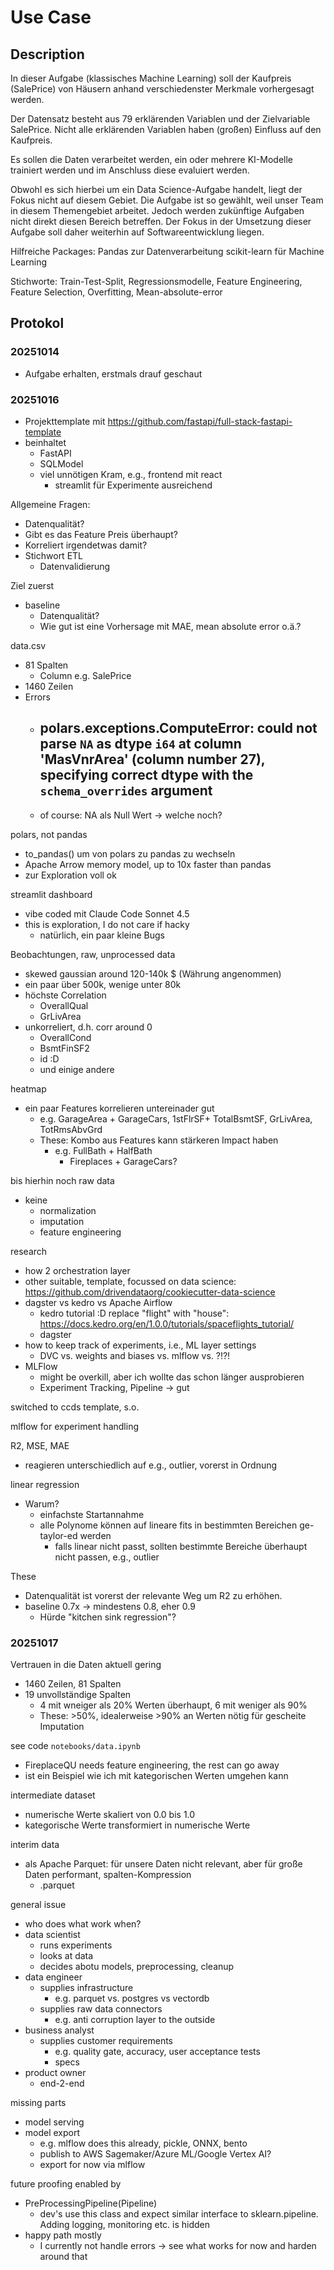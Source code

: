 # Use Case

## Description

In dieser Aufgabe (klassisches Machine Learning) soll der Kaufpreis (SalePrice) von Häusern anhand verschiedenster Merkmale vorhergesagt werden.

Der Datensatz besteht aus 79 erklärenden Variablen und der Zielvariable SalePrice. Nicht alle erklärenden Variablen haben (großen) Einfluss auf den Kaufpreis.

Es sollen die Daten verarbeitet werden, ein oder mehrere KI-Modelle trainiert werden und im Anschluss diese evaluiert werden.

Obwohl es sich hierbei um ein Data Science-Aufgabe handelt, liegt der Fokus nicht auf diesem Gebiet. Die Aufgabe ist so gewählt, weil unser Team in diesem Themengebiet arbeitet. Jedoch werden zukünftige Aufgaben nicht direkt diesen Bereich betreffen.
Der Fokus in der Umsetzung dieser Aufgabe soll daher weiterhin auf Softwareentwicklung liegen.

Hilfreiche Packages:
Pandas zur Datenverarbeitung
scikit-learn für Machine Learning

Stichworte:
Train-Test-Split, Regressionsmodelle, Feature Engineering, Feature Selection, Overfitting, Mean-absolute-error


## Protokol

### 20251014

- Aufgabe erhalten, erstmals drauf geschaut

### 20251016

- Projekttemplate mit https://github.com/fastapi/full-stack-fastapi-template
- beinhaltet
  - FastAPI
  - SQLModel
  - viel unnötigen Kram, e.g., frontend mit react
    - streamlit für Experimente ausreichend

Allgemeine Fragen:
- Datenqualität?
- Gibt es das Feature Preis überhaupt?
- Korreliert irgendetwas damit?
- Stichwort ETL
  - Datenvalidierung

Ziel zuerst
- baseline
  - Datenqualität?
  - Wie gut ist eine Vorhersage mit MAE, mean absolute error o.ä.?

data.csv
- 81 Spalten
  - Column e.g. SalePrice
- 1460 Zeilen
- Errors
  - ## polars.exceptions.ComputeError: could not parse `NA` as dtype `i64` at column 'MasVnrArea' (column number 27), specifying correct dtype with the `schema_overrides` argument
  - of course: NA als Null Wert -> welche noch?

polars, not pandas
- to_pandas() um von polars zu pandas zu wechseln
- Apache Arrow memory model, up to 10x faster than pandas
- zur Exploration voll ok

streamlit dashboard
- vibe coded mit Claude Code Sonnet 4.5
- this is exploration, I do not care if hacky
  - natürlich, ein paar kleine Bugs

Beobachtungen, raw, unprocessed data
- skewed gaussian around 120-140k $ (Währung angenommen)
- ein paar über 500k, wenige unter 80k
- höchste Correlation
  - OverallQual
  - GrLivArea
- unkorreliert, d.h. corr around 0
  - OverallCond
  - BsmtFinSF2
  - id :D
  - und einige andere

heatmap
- ein paar Features korrelieren untereinader gut
  - e.g. GarageArea + GarageCars, 1stFlrSF+ TotalBsmtSF, GrLivArea, TotRmsAbvGrd
  - These: Kombo aus Features kann stärkeren Impact haben
    - e.g. FullBath + HalfBath
      - Fireplaces + GarageCars?

bis hierhin noch raw data
- keine
  - normalization
  - imputation
  - feature engineering

research

- how 2 orchestration layer
- other suitable, template, focussed on data science: https://github.com/drivendataorg/cookiecutter-data-science
- dagster vs kedro vs Apache Airflow
  - kedro tutorial :D replace "flight" with "house": https://docs.kedro.org/en/1.0.0/tutorials/spaceflights_tutorial/
  - dagster
- how to keep track of experiments, i.e., ML layer settings
  - DVC vs. weights and biases vs. mlflow vs. ?!?!
- MLFlow
  - might be overkill, aber ich wollte das schon länger ausprobieren
  - Experiment Tracking, Pipeline -> gut

switched to ccds template, s.o.

mlflow for experiment handling

R2, MSE, MAE
- reagieren unterschiedlich auf e.g., outlier, vorerst in Ordnung

linear regression
- Warum?
  - einfachste Startannahme
  - alle Polynome können auf lineare fits in bestimmten Bereichen ge-taylor-ed werden
    - falls linear nicht passt, sollten bestimmte Bereiche überhaupt nicht passen, e.g., outlier

These
- Datenqualität ist vorerst der relevante Weg um R2 zu erhöhen.
- baseline 0.7x -> mindestens 0.8, eher 0.9
  - Hürde "kitchen sink regression"?


### 20251017

Vertrauen in die Daten aktuell gering
- 1460 Zeilen, 81 Spalten
- 19 unvollständige Spalten
  - 4 mit wneiger als 20% Werten überhaupt, 6 mit weniger als 90%
  - These: >50%, idealerweise >90% an Werten nötig für gescheite Imputation

see code `notebooks/data.ipynb`
- FireplaceQU needs feature engineering, the rest can go away
- ist ein Beispiel wie ich mit kategorischen Werten umgehen kann

intermediate dataset
- numerische Werte skaliert von 0.0 bis 1.0
- kategorische Werte transformiert in numerische Werte

interim data
- als Apache Parquet: für unsere Daten nicht relevant, aber für große Daten performant, spalten-Kompression
  - .parquet

general issue
- who does what work when?
- data scientist
  - runs experiments
  - looks at data
  - decides abotu models, preprocessing, cleanup
- data engineer
  - supplies infrastructure
    - e.g. parquet vs. postgres vs vectordb
  - supplies raw data connectors
    - e.g. anti corruption layer to the outside
- business analyst
  - supplies customer requirements
    - e.g. quality gate, accuracy, user acceptance tests
    - specs
- product owner
  - end-2-end

missing parts
- model serving
- model export
  - e.g. mlflow does this already, pickle, ONNX, bento
  - publish to AWS Sagemaker/Azure ML/Google Vertex AI?
  - export for now via mlflow

future proofing enabled by
- PreProcessingPipeline(Pipeline)
  - dev's use this class and expect similar interface to sklearn.pipeline. Adding logging, monitoring etc. is hidden
- happy path mostly
  - I currently not handle errors -> see what works for now and harden around that
